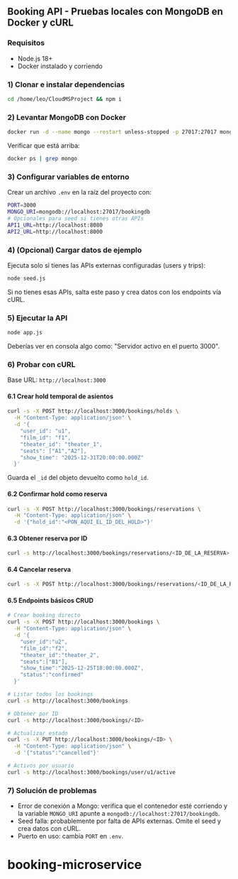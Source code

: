 ## Booking API - Pruebas locales con MongoDB en Docker y cURL

### Requisitos
- Node.js 18+
- Docker instalado y corriendo

### 1) Clonar e instalar dependencias
```bash
cd /home/leo/CloudMSProject && npm i
```

### 2) Levantar MongoDB con Docker
```bash
docker run -d --name mongo --restart unless-stopped -p 27017:27017 mongo:7
```

Verificar que está arriba:
```bash
docker ps | grep mongo
```

### 3) Configurar variables de entorno
Crear un archivo `.env` en la raíz del proyecto con:
```bash
PORT=3000
MONGO_URI=mongodb://localhost:27017/bookingdb
# Opcionales para seed si tienes otras APIs
API1_URL=http://localhost:8080
API2_URL=http://localhost:8000
```

### 4) (Opcional) Cargar datos de ejemplo
Ejecuta solo si tienes las APIs externas configuradas (users y trips):
```bash
node seed.js
```

Si no tienes esas APIs, salta este paso y crea datos con los endpoints vía cURL.

### 5) Ejecutar la API
```bash
node app.js
```

Deberías ver en consola algo como: "Servidor activo en el puerto 3000".

### 6) Probar con cURL

Base URL: `http://localhost:3000`

#### 6.1 Crear hold temporal de asientos
```bash
curl -s -X POST http://localhost:3000/bookings/holds \
  -H "Content-Type: application/json" \
  -d '{
    "user_id": "u1",
    "film_id": "f1",
    "theater_id": "theater_1",
    "seats": ["A1","A2"],
    "show_time": "2025-12-31T20:00:00.000Z"
  }'
```
Guarda el `_id` del objeto devuelto como `hold_id`.

#### 6.2 Confirmar hold como reserva
```bash
curl -s -X POST http://localhost:3000/bookings/reservations \
  -H "Content-Type: application/json" \
  -d '{"hold_id":"<PON_AQUI_EL_ID_DEL_HOLD>"}'
```

#### 6.3 Obtener reserva por ID
```bash
curl -s http://localhost:3000/bookings/reservations/<ID_DE_LA_RESERVA>
```

#### 6.4 Cancelar reserva
```bash
curl -s -X POST http://localhost:3000/bookings/reservations/<ID_DE_LA_RESERVA>/cancel
```

#### 6.5 Endpoints básicos CRUD
```bash
# Crear booking directo
curl -s -X POST http://localhost:3000/bookings \
  -H "Content-Type: application/json" \
  -d '{
    "user_id":"u2",
    "film_id":"f2",
    "theater_id":"theater_2",
    "seats":["B1"],
    "show_time":"2025-12-25T18:00:00.000Z",
    "status":"confirmed"
  }'

# Listar todos los bookings
curl -s http://localhost:3000/bookings

# Obtener por ID
curl -s http://localhost:3000/bookings/<ID>

# Actualizar estado
curl -s -X PUT http://localhost:3000/bookings/<ID> \
  -H "Content-Type: application/json" \
  -d '{"status":"cancelled"}'

# Activos por usuario
curl -s http://localhost:3000/bookings/user/u1/active
```

### 7) Solución de problemas
- Error de conexión a Mongo: verifica que el contenedor esté corriendo y la variable `MONGO_URI` apunte a `mongodb://localhost:27017/bookingdb`.
- Seed falla: probablemente por falta de APIs externas. Omite el seed y crea datos con cURL.
- Puerto en uso: cambia `PORT` en `.env`.

# booking-microservice
